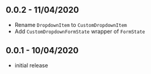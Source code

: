 ## 0.0.2 - 11/04/2020

* Rename `DropdownItem` to `CustomDropdownItem`
* Add `CustomDropdownFormState` wrapper of `FormState`

## 0.0.1 - 10/04/2020

* initial release
